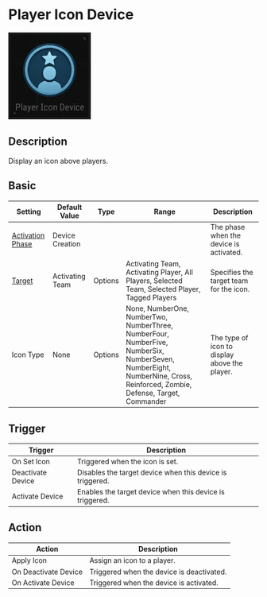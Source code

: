 # Player Icon Device

![PlayerIcon Icon](../images/DeviceIcons/Device_PlayerIcon.png)

## Description

Display an icon above players.

## Basic

| Setting                                                    | Default Value      | Type | Range | Description                                                      |
|------------------------------------------------------------|--------------------|------|-------|------------------------------------------------------------------|
| [Activation Phase](../General/Common_Device_Settings.md#activation-phase) | Device Creation      | | | The phase when the device is activated.                          |
| [Target](../General/Common_Device_Settings.md#target)                     | Activating Team      | Options | Activating Team, Activating Player, All Players, Selected Team, Selected Player, Tagged Players | Specifies the target team for the icon.                          |
| Icon Type                                                  | None               | Options | None, NumberOne, NumberTwo, NumberThree, NumberFour, NumberFive, NumberSix, NumberSeven, NumberEight, NumberNine, Cross, Reinforced, Zombie, Defense, Target, Commander | The type of icon to display above the player.                    |

## Trigger

| Trigger                | Description                                                      |
|------------------------|------------------------------------------------------------------|
| On Set Icon            | Triggered when the icon is set.                                   |
| Deactivate Device      | Disables the target device when this device is triggered.         |
| Activate Device        | Enables the target device when this device is triggered.          |

## Action

| Action                 | Description                                                      |
|------------------------|------------------------------------------------------------------|
| Apply Icon             | Assign an icon to a player.                                      |
| On Deactivate Device   | Triggered when the device is deactivated.                        |
| On Activate Device     | Triggered when the device is activated.                          |
